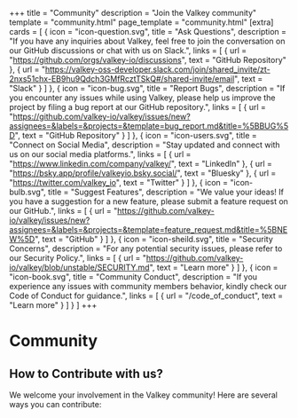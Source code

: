 +++
title = "Community"
description = "Join the Valkey community"
template = "community.html"
page_template = "community.html"
[extra]
cards = [
  { icon = "icon-question.svg", title = "Ask Questions", description = "If you have any inquiries about Valkey, feel free to join the conversation on our GitHub discussions or chat with us on Slack.", links = [
    { url = "https://github.com/orgs/valkey-io/discussions", text = "GitHub Repository" },
    { url = "https://valkey-oss-developer.slack.com/join/shared_invite/zt-2nxs51chx-EB9hu9Qdch3GMfRcztTSkQ#/shared-invite/email", text = "Slack" }
  ] },
  { icon = "icon-bug.svg", title = "Report Bugs", description = "If you encounter any issues while using Valkey, please help us improve the project by filing a bug report at our GitHub repository.", links = [
    { url = "https://github.com/valkey-io/valkey/issues/new?assignees=&labels=&projects=&template=bug_report.md&title=%5BBUG%5D", text = "GitHub Repository" }
  ] },
  { icon = "icon-users.svg", title = "Connect on Social Media", description = "Stay updated and connect with us on our social media platforms.", links = [
    { url = "https://www.linkedin.com/company/valkey/", text = "LinkedIn" },
    { url = "https://bsky.app/profile/valkeyio.bsky.social/", text = "Bluesky" },
    { url = "https://twitter.com/valkey_io", text = "Twitter" }
  ] },
  { icon = "icon-bulb.svg", title = "Suggest Features", description = "We value your ideas! If you have a suggestion for a new feature, please submit a feature request on our GitHub.", links = [
    { url = "https://github.com/valkey-io/valkey/issues/new?assignees=&labels=&projects=&template=feature_request.md&title=%5BNEW%5D", text = "GitHub" }
  ] },
  { icon = "icon-sheild.svg", title = "Security Concerns", description = "For any potential security issues, please refer to our Security Policy.", links = [
    { url = "https://github.com/valkey-io/valkey/blob/unstable/SECURITY.md", text = "Learn more" }
  ] },
  { icon = "icon-book.svg", title = "Community Conduct", description = "If you experience any issues with community members behavior, kindly check our Code of Conduct for guidance.", links = [
    { url = "/code_of_conduct", text = "Learn more" }
  ] }
]
+++

# Community
## How to Contribute with us?
We welcome your involvement in the Valkey community! Here are several ways you can contribute:

